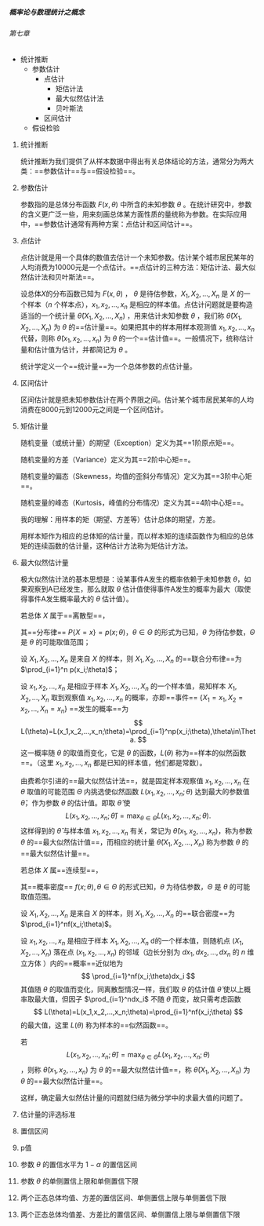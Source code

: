 ##### 概率论与数理统计之概念

###### 第七章

- 统计推断
  - 参数估计
    - 点估计
      - 矩估计法
      - 最大似然估计法
      - 贝叶斯法
    - 区间估计
  - 假设检验



1. 统计推断

   统计推断为我们提供了从样本数据中得出有关总体结论的方法，通常分为两大类：==参数估计==与==假设检验==。

2. 参数估计

   参数指的是总体分布函数 $F(x,\theta)$ 中所含的未知参数 $\theta$ 。在统计研究中，参数的含义更广泛一些，用来刻画总体某方面性质的量统称为参数。在实际应用中，==参数估计通常有两种方案：点估计和区间估计==。

3. 点估计

   点估计就是用一个具体的数值去估计一个未知参数。估计某个城市居民某年的人均消费为10000元是一个点估计。==点估计的三种方法：矩估计法、最大似然估计法和贝叶斯法==。

   设总体$X$的分布函数已知为 $F(x,\theta)$ ， $\theta$ 是待估参数，$X_1,X_2,...,X_n$ 是 $X$ 的一个样本（$n$ 个样本点），$x_1,x_2,...,x_n$ 是相应的样本值。点估计问题就是要构造适当的一个统计量 $\hat{\theta}(X_1,X_2,...,X_n)$ ，用来估计未知参数 $\theta$ ，我们称 $\hat{\theta}(X_1,X_2,...,X_n)$ 为 $\theta$ 的==估计量==。如果把其中的样本用样本观测值 $x_1,x_2,...,x_n$ 代替，则称 $\hat{\theta}(x_1,x_2,...,x_n)$ 为 $\theta$ 的一个==估计值==。一般情况下，统称估计量和估计值为估计，并都简记为 $\theta$ 。

   统计学定义一个==统计量==为一个总体参数的点估计量。

4. 区间估计

   区间估计就是把未知参数估计在两个界限之间。估计某个城市居民某年的人均消费在8000元到12000元之间是一个区间估计。

5. 矩估计量

   随机变量（或统计量）的期望（Exception）定义为其==1阶原点矩==。

   随机变量的方差（Variance）定义为其==2阶中心矩==。

   随机变量的偏态（Skewness，均值的歪斜分布情况）定义为其==3阶中心矩==。

   随机变量的峰态（Kurtosis，峰值的分布情况）定义为其==4阶中心矩==。

   我的理解：用样本的矩（期望、方差等）估计总体的期望，方差。

   用样本矩作为相应的总体矩的估计量，而以样本矩的连续函数作为相应的总体矩的连续函数的估计量，这种估计方法称为矩估计方法。

6. 最大似然估计量

   极大似然估计法的基本思想是：设某事件A发生的概率依赖于未知参数 $\theta$，如果观察到A已经发生，那么就取 $\theta$ 估计值使得事件A发生的概率为最大（取使得事件A发生概率最大的 $\theta$ 估计值）。

   若总体 $X$ 属于==离散型==，

   其==分布律== $P\{X=x\}=p(x;\theta)$，$\theta\in\Theta$ 的形式为已知，$\theta$ 为待估参数，$\Theta$ 是 $\theta$ 的可能取值范围；

   设 $X_1,X_2,...,X_n$ 是来自 $X$ 的样本，则 $X_1,X_2,...,X_n$ 的==联合分布律==为 $\prod_{i=1}^n p(x_i;\theta)$；

   设 $x_1,x_2,...,x_n$ 是相应于样本 $X_1,X_2,...,X_n$ 的一个样本值，易知样本 $X_1,X_2,...,X_n$ 取到观察值 $x_1,x_2,...,x_n$ 的概率，亦即==事件== $\{X_1=x_1,X_2=x_2,...,X_n=x_n\}$ ==发生的概率==为
   $$
   L(\theta)=L(x_1,x_2,...,x_n;\theta)=\prod_{i=1}^np(x_i;\theta),\theta\in\Theta.
   $$
   这一概率随 $\theta$ 的取值而变化，它是 $\theta$ 的函数，$L(\theta)$ 称为==样本的似然函数==。（这里 $x_1,x_2,...,x_n$ 都是已知的样本值，他们都是常数）。

   由费希尔引进的==最大似然估计法==，就是固定样本观察值 $x_1,x_2,...,x_n$ 在 $\theta$ 取值的可能范围 $\Theta$ 内挑选使似然函数 $L(x_1,x_2,...,x_n;\theta)$ 达到最大的参数值 $\hat\theta$，作为参数 $\theta$ 的估计值。即取 $\hat\theta$ 使
   $$
   L(x_1,x_2,...,x_n;\hat\theta)=\max_{\theta\in\Theta}L(x_1,x_2,...,x_n;\theta).
   $$
   这样得到的 $\hat\theta$ 与样本值 $x_1,x_2,...,x_n$ 有关，常记为 $\hat\theta(x_1,x_2,...,x_n)$，称为参数 $\theta$ 的==最大似然估计值==，而相应的统计量 $\hat\theta(X_1,X_2,...,X_n)$ 称为参数 $\theta$ 的==最大似然估计量==。

   若总体 $X$ 属==连续型==，

   其==概率密度== $f(x;\theta),\theta\in\Theta$ 的形式已知，$\theta$ 为待估参数，$\Theta$ 是 $\theta$ 的可能取值范围。

   设 $X_1,X_2,...,X_n$ 是来自 $X$ 的样本，则 $X_1,X_2,...,X_n$ 的==联合密度==为 $\prod_{i=1}^nf(x_i;\theta)$。

   设 $x_1,x_2,...,x_n$ 是相应于样本 $X_1,X_2,...,X_n$ d的一个样本值，则随机点 $(X_1,X_2,...,X_n)$ 落在点 $(x_1,x_2,...,x_n)$ 的邻域（边长分别为 $dx_1,dx_2,...,dx_n$ 的 $n$ 维立方体 ）内的==概率==近似地为 
   $$
   \prod_{i=1}^nf(x_i;\theta)dx_i
   $$
   其值随 $\theta$ 的取值而变化，同离散型情况一样，我们取 $\theta$ 的估计值 $\hat\theta$ 使以上概率取最大值，但因子 $\prod_{i=1}^ndx_i$ 不随 $\theta$ 而变，故只需考虑函数
   $$
   L(\theta)=L(x_1,x_2,...,x_n;\theta)=\prod_{i=1}^nf(x_i;\theta)
   $$
   的最大值，这里 $L(\theta)$ 称为样本的==似然函数==。

   若
   $$
   L(x_1,x_2,...,x_n;\hat\theta)=\max_{\theta\in\Theta}L(x_1,x_2,...,x_n;\theta)
   $$
   ，则称 $\hat\theta(x_1,x_2,...,x_n)$ 为 $\theta$ 的==最大似然估计值==，称 $\hat\theta(X_1,X_2,...,X_n)$ 为 $\theta$ 的==最大似然估计量==。

   这样，确定最大似然估计量的问题就归结为微分学中的求最大值的问题了。

    

7. 估计量的评选标准

8. 置信区间

9. p值

10. 参数 $\theta$ 的置信水平为 $1- \alpha$ 的置信区间

11. 参数 $\theta$ 的单侧置信上限和单侧置信下限

12. 两个正态总体均值、方差的置信区间、单侧置信上限与单侧置信下限

13. 两个正态总体均值差、方差比的置信区间、单侧置信上限与单侧置信下限





